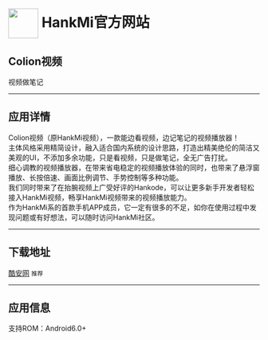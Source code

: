 
# [<img src="https://www.hankmi.com/favicon.ico" width="60" height="60" align="center" />](https://www.hankmi.com) HankMi官方网站

## Colion视频
视频做笔记

***

## 应用详情
Colion视频（原HankMi视频），一款能边看视频，边记笔记的视频播放器！  
主体风格采用精简设计，融入适合国内系统的设计思路，打造出精美绝伦的简洁又美观的UI，不添加多余功能，只是看视频，只是做笔记，全无广告打扰。  
细心调教的视频播放器，在带来省电稳定的视频播放体验的同时，也带来了悬浮窗播放、长按倍速、画面比例调节、手势控制等多种功能。  
我们同时带来了在抬腕视频上广受好评的Hankode，可以让更多新手开发者轻松接入HankMi视频，畅享HankMi视频带来的视频播放能力。  
作为HankMi系的首款手机APP成员，它一定有很多的不足，如你在使用过程中发现问题或有好想法，可以随时访问HankMi社区。

***

## 下载地址
[酷安网](https://www.coolapk.com/apk/296716) `推荐`

***

## 应用信息
支持ROM：Android6.0+
